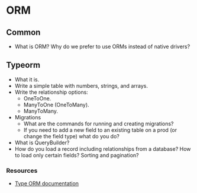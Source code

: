 # ORM

## Common

* What is ORM? Why do we prefer to use ORMs instead of native drivers?

## Typeorm
* What it is.
* Write a simple table with numbers, strings, and arrays.
* Write the relationship options:
  * OneToOne.
  * ManyToOne (OneToMany).
  * ManyToMany.
* Migrations
  * What are the commands for running and creating migrations?
  * If you need to add a new field to an existing table on a prod (or change the field type) what do you do?
* What is QueryBuilder?
* How do you load a record including relationships from a database? How to load only certain fields? Sorting and pagination?

### Resources

* [Type ORM documentation](https://typeorm.io/)
